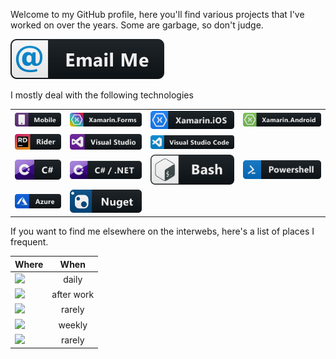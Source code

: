 Welcome to my GitHub profile, here you'll find various projects that I've worked on over the years. Some are garbage, so don't judge.

[![email me][email]][email_link]

I mostly deal with the following technologies

|           |          |         |       |
| --------- | -------- | ------- | ----- |
| ![mobile] | ![xf]    | ![xi]   | ![xa] |
| ![rider]  | ![vs]    | ![vsc]  |       |
| ![csharp] | ![csnet] | ![bash] | ![ps] |
| ![azure]  | ![nuget] |         |       |

If you want to find me elsewhere on the interwebs, here's a list of places I frequent.

| Where | When |
| :- | :-: |
|[![][tw]][tw_link] | daily |
|[![][ig]][ig_link] | after work |
|[![][li]][li_link] | rarely |
|[![][so]][so_link] | weekly |
|[![][reddit]][reddit_link] | rarely |

[email]: https://github.com/ChaseFlorell/ColoredBadges/raw/master/svg/social/email_me.svg
[email_link]: https://github.com/ChaseFlorell/Feedback/issues/new

[tw]: https://github.com/ChaseFlorell/ColoredBadges/raw/master/svg/social/twitter.svg
[tw_link]: https://twitter.com/chaseflorell/
[ig]: https://github.com/ChaseFlorell/ColoredBadges/raw/master/svg/social/instagram.svg
[ig_link]: https://www.instagram.com/chaseflorell/
[li]: https://github.com/ChaseFlorell/ColoredBadges/raw/master/svg/social/linkedin.svg
[li_link]: https://www.linkedin.com/in/chaseflorell/
[so]: https://github.com/ChaseFlorell/ColoredBadges/raw/master/svg/social/stackoverflow.svg
[so_link]: https://stackoverflow.com/users/124069/chase-florell
[reddit]: https://github.com/ChaseFlorell/ColoredBadges/raw/master/svg/social/reddit.svg
[reddit_link]: https://www.reddit.com/u/ChaseFlorell

[azure]: https://github.com/ChaseFlorell/ColoredBadges/raw/master/svg/dev/services/azure.svg
[rider]: https://github.com/ChaseFlorell/ColoredBadges/raw/master/svg/dev/tools/jetbrains_rider.svg
[mobile]: https://github.com/ChaseFlorell/ColoredBadges/raw/master/svg/dev/misc/mobile.svg
[nuget]: https://github.com/ChaseFlorell/ColoredBadges/raw/master/svg/dev/services/nuget.svg
[vs]: https://github.com/ChaseFlorell/ColoredBadges/raw/master/svg/dev/tools/visualstudio.svg
[vsc]: https://github.com/ChaseFlorell/ColoredBadges/raw/master/svg/dev/tools/visualstudio_code.svg
[xf]: https://github.com/ChaseFlorell/ColoredBadges/raw/master/svg/dev/frameworks/xamarin_forms.svg
[xa]: https://github.com/ChaseFlorell/ColoredBadges/raw/master/svg/dev/frameworks/xamarin_android.svg
[xi]: https://github.com/ChaseFlorell/ColoredBadges/raw/master/svg/dev/frameworks/xamarin_ios.svg
[csharp]: https://github.com/ChaseFlorell/ColoredBadges/raw/master/svg/dev/languages/csharp.svg
[bash]: https://github.com/ChaseFlorell/ColoredBadges/raw/master/svg/dev/tools/bash.svg
[ps]: https://github.com/ChaseFlorell/ColoredBadges/raw/master/svg/dev/tools/powershell.svg
[csnet]: https://github.com/ChaseFlorell/ColoredBadges/raw/master/svg/dev/languages/csharp_dotnet.svg

